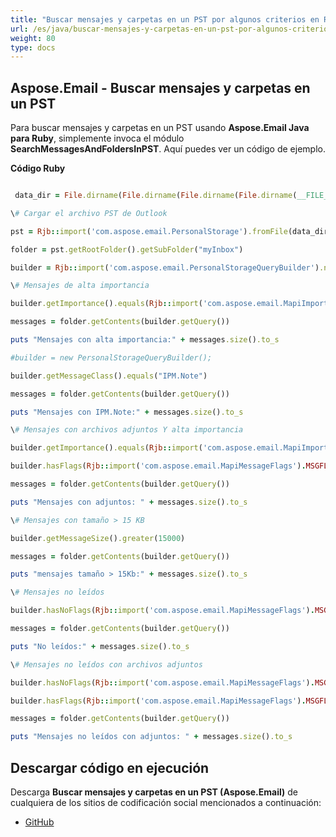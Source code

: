 ```yaml
---
title: "Buscar mensajes y carpetas en un PST por algunos criterios en Ruby"
url: /es/java/buscar-mensajes-y-carpetas-en-un-pst-por-algunos-criterios-en-ruby/
weight: 80
type: docs
---
```


## **Aspose.Email - Buscar mensajes y carpetas en un PST**
Para buscar mensajes y carpetas en un PST usando **Aspose.Email Java para Ruby**, simplemente invoca el módulo **SearchMessagesAndFoldersInPST**. Aquí puedes ver un código de ejemplo.

**Código Ruby**

```ruby

 data_dir = File.dirname(File.dirname(File.dirname(File.dirname(__FILE__)))) + '/data/'

\# Cargar el archivo PST de Outlook

pst = Rjb::import('com.aspose.email.PersonalStorage').fromFile(data_dir + "sample.pst")

folder = pst.getRootFolder().getSubFolder("myInbox")

builder = Rjb::import('com.aspose.email.PersonalStorageQueryBuilder').new

\# Mensajes de alta importancia

builder.getImportance().equals(Rjb::import('com.aspose.email.MapiImportance').High)

messages = folder.getContents(builder.getQuery())

puts "Mensajes con alta importancia:" + messages.size().to_s

#builder = new PersonalStorageQueryBuilder();

builder.getMessageClass().equals("IPM.Note")

messages = folder.getContents(builder.getQuery())

puts "Mensajes con IPM.Note:" + messages.size().to_s

\# Mensajes con archivos adjuntos Y alta importancia

builder.getImportance().equals(Rjb::import('com.aspose.email.MapiImportance').High)

builder.hasFlags(Rjb::import('com.aspose.email.MapiMessageFlags').MSGFLAG_HASATTACH)

messages = folder.getContents(builder.getQuery())

puts "Mensajes con adjuntos: " + messages.size().to_s

\# Mensajes con tamaño > 15 KB

builder.getMessageSize().greater(15000)

messages = folder.getContents(builder.getQuery())

puts "mensajes tamaño > 15Kb:" + messages.size().to_s

\# Mensajes no leídos

builder.hasNoFlags(Rjb::import('com.aspose.email.MapiMessageFlags').MSGFLAG_READ)

messages = folder.getContents(builder.getQuery())

puts "No leídos:" + messages.size().to_s

\# Mensajes no leídos con archivos adjuntos

builder.hasNoFlags(Rjb::import('com.aspose.email.MapiMessageFlags').MSGFLAG_READ)

builder.hasFlags(Rjb::import('com.aspose.email.MapiMessageFlags').MSGFLAG_HASATTACH)

messages = folder.getContents(builder.getQuery())

puts "Mensajes no leídos con adjuntos: " + messages.size().to_s

```
## **Descargar código en ejecución**
Descarga **Buscar mensajes y carpetas en un PST (Aspose.Email)** de cualquiera de los sitios de codificación social mencionados a continuación:

- [GitHub](https://github.com/aspose-email/Aspose.Email-for-Java/blob/master/Plugins/Aspose_Email_Java_for_Ruby/lib/asposeemailjava/Outlook/searchmessagesandfoldersinpst.rb)